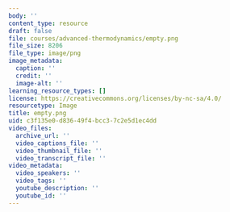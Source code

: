 ```yaml
---
body: ''
content_type: resource
draft: false
file: courses/advanced-thermodynamics/empty.png
file_size: 8206
file_type: image/png
image_metadata:
  caption: ''
  credit: ''
  image-alt: ''
learning_resource_types: []
license: https://creativecommons.org/licenses/by-nc-sa/4.0/
resourcetype: Image
title: empty.png
uid: c3f135e0-d836-49f4-bcc3-7c2e5d1ec4dd
video_files:
  archive_url: ''
  video_captions_file: ''
  video_thumbnail_file: ''
  video_transcript_file: ''
video_metadata:
  video_speakers: ''
  video_tags: ''
  youtube_description: ''
  youtube_id: ''
---
```

